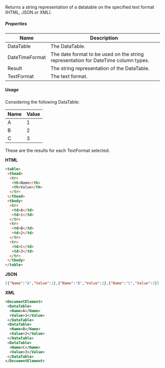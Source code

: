 Returns a string representation of a datatable on the specified text format (HTML, JSON or XML).

<div class="data-table-sprite datatable-to-text"></div>

##### Properties

|Name          |Description                                                                       |
|--------------|----------------------------------------------------------------------------------|
|DataTable     |The DataTable.                                                                    |
|DateTimeFormat|The date format to be used on the string representation for DateTime column types.|
|Result        |The string representation of the DataTable.                                       |
|TextFormat    |The text format.                                                                  |


##### Usage

Considering the following DataTable:

| Name | Value |
| ---- | ----- |
| A    | 1     |
| B    | 2     |
| C    | 3     |

These are the results for each TextFormat selected.

**HTML**

```html
<table>
 <thead>
  <tr>
   <th>Name</th>
   <th>Value</th>
  </tr>
 </thead>
 <tbody>
  <tr>
   <td>A</td>
   <td>1</td>
  </tr>
  <tr>
   <td>B</td>
   <td>2</td>
  </tr>
  <tr>
   <td>C</td>
   <td>3</td>
  </tr>
 </tbody>
</table>
```

**JSON**

```json
[{"Name":"A","Value":1},{"Name":"B","Value":2},{"Name":"C","Value":3}]
```

**XML**


```xml
<DocumentElement>
 <DataTable>
  <Name>A</Name>
  <Value>1</Value>
 </DataTable>
 <DataTable>
  <Name>B</Name>
  <Value>2</Value>
 </DataTable>
 <DataTable>
  <Name>C</Name>
  <Value>3</Value>
 </DataTable>
</DocumentElement>
```